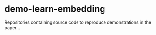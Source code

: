 # demo-learn-embedding
Repositories containing source code to reproduce demonstrations in the paper...
